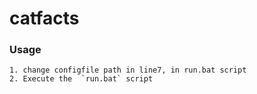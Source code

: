 # catfacts

### Usage 
    1. change configfile path in line7, in run.bat script
    2. Execute the  `run.bat` script